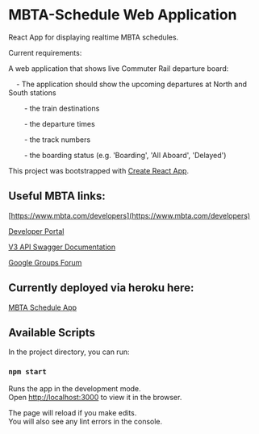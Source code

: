 # MBTA-Schedule Web Application
React App for displaying realtime MBTA schedules.

Current requirements:

A web application that shows live Commuter Rail departure board:

&nbsp;&nbsp;&nbsp;&nbsp;- The application should show the upcoming departures at North and South stations

&nbsp;&nbsp;&nbsp;&nbsp;&nbsp;&nbsp;&nbsp;&nbsp;- the train destinations

&nbsp;&nbsp;&nbsp;&nbsp;&nbsp;&nbsp;&nbsp;&nbsp;- the departure times

&nbsp;&nbsp;&nbsp;&nbsp;&nbsp;&nbsp;&nbsp;&nbsp;- the track numbers

&nbsp;&nbsp;&nbsp;&nbsp;&nbsp;&nbsp;&nbsp;&nbsp;- the boarding status (e.g. 'Boarding', 'All Aboard', 'Delayed')

This project was bootstrapped with [Create React App](https://github.com/facebook/create-react-app).

## Useful MBTA links:

[https://www.mbta.com/developers](https://www.mbta.com/developers)

[Developer Portal](https://api-v3.mbta.com/portal)

[V3 API Swagger Documentation](https://api-v3.mbta.com/docs/swagger/index.html)

[Google Groups Forum](https://groups.google.com/forum/#!forum/massdotdevelopers)

## Currently deployed via heroku here:

[MBTA Schedule App](https://crw-mbta-schedule.herokuapp.com/)

## Available Scripts

In the project directory, you can run:

### `npm start`

Runs the app in the development mode.<br>
Open [http://localhost:3000](http://localhost:3000) to view it in the browser.

The page will reload if you make edits.<br>
You will also see any lint errors in the console.
